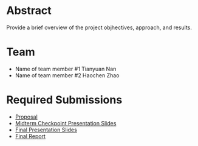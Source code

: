 # Abstract

Provide a brief overview of the project objhectives, approach, and results.

# Team

* Name of team member \#1 Tianyuan Nan
* Name of team member \#2 Haochen Zhao


# Required Submissions

* [Proposal](proposal.md)
* [Midterm Checkpoint Presentation Slides](http://)
* [Final Presentation Slides](http://)
* [Final Report](report.md)
